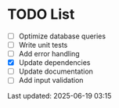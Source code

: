 # TODO List

- [ ] Optimize database queries
- [ ] Write unit tests
- [ ] Add error handling
- [x] Update dependencies
- [ ] Update documentation
- [ ] Add input validation

Last updated: 2025-06-19 03:15
